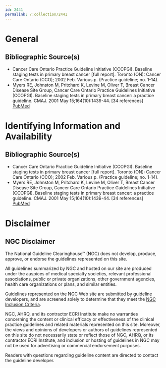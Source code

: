 ```yaml
---
id: 2441
permalink: /:collection/2441
---
```


# General

## Bibliographic Source(s)

- Cancer Care Ontario Practice Guideline Initiative (CCOPGI). Baseline staging tests in primary breast cancer [full report]. Toronto (ON): Cancer Care Ontario (CCO); 2002 Feb. Various p. (Practice guideline; no. 1-14).
- Myers RE, Johnston M, Pritchard K, Levine M, Oliver T, Breast Cancer Disease Site Group, Cancer Care Ontario Practice Guidelines Initiative (CCOPGI). Baseline staging tests in primary breast cancer: a practice guideline. CMAJ. 2001 May 15;164(10):1439-44. [34 references] [ PubMed ](http://www.ncbi.nlm.nih.gov/entrez/query.fcgi?cmd=Retrieve&db=pubmed&dopt=Abstract&list_uids=11387916)

# Identifying Information and Availability

## Bibliographic Source(s)

- Cancer Care Ontario Practice Guideline Initiative (CCOPGI). Baseline staging tests in primary breast cancer [full report]. Toronto (ON): Cancer Care Ontario (CCO); 2002 Feb. Various p. (Practice guideline; no. 1-14).
- Myers RE, Johnston M, Pritchard K, Levine M, Oliver T, Breast Cancer Disease Site Group, Cancer Care Ontario Practice Guidelines Initiative (CCOPGI). Baseline staging tests in primary breast cancer: a practice guideline. CMAJ. 2001 May 15;164(10):1439-44. [34 references] [ PubMed ](http://www.ncbi.nlm.nih.gov/entrez/query.fcgi?cmd=Retrieve&db=pubmed&dopt=Abstract&list_uids=11387916)

# Disclaimer

## NGC Disclaimer

The National Guideline Clearinghouse™ (NGC) does not develop, produce, approve, or endorse the guidelines represented on this site.

All guidelines summarized by NGC and hosted on our site are produced under the auspices of medical specialty societies, relevant professional associations, public or private organizations, other government agencies, health care organizations or plans, and similar entities.

Guidelines represented on the NGC Web site are submitted by guideline developers, and are screened solely to determine that they meet the [NGC Inclusion Criteria](/help-and-about/summaries/inclusion-criteria).

NGC, AHRQ, and its contractor ECRI Institute make no warranties concerning the content or clinical efficacy or effectiveness of the clinical practice guidelines and related materials represented on this site. Moreover, the views and opinions of developers or authors of guidelines represented on this site do not necessarily state or reflect those of NGC, AHRQ, or its contractor ECRI Institute, and inclusion or hosting of guidelines in NGC may not be used for advertising or commercial endorsement purposes.

Readers with questions regarding guideline content are directed to contact the guideline developer.

